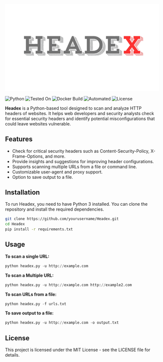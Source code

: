![Headex Logo](./Logo.png)

![Python](https://img.shields.io/badge/Python-3.8%2B-blue)
![Tested On](https://img.shields.io/badge/Tested%20On-Linux%20%7C%20OSX%20%7C%20Windows%20%7C%20)
![Docker Build](https://img.shields.io/badge/docker-build-blue)
![Automated](https://img.shields.io/badge/automated-yes-blue)
![License](https://img.shields.io/badge/License-MIT-blue)



**Headex** is a Python-based tool designed to scan and analyze HTTP headers of websites. It helps web developers and security analysts check for essential security headers and identify potential misconfigurations that could leave websites vulnerable.

## Features
- Check for critical security headers such as Content-Security-Policy, X-Frame-Options, and more.
- Provide insights and suggestions for improving header configurations.
- Supports scanning multiple URLs from a file or command line.
- Customizable user-agent and proxy support.
- Option to save output to a file.

## Installation

To run Headex, you need to have Python 3 installed. You can clone the repository and install the required dependencies.

```bash
git clone https://github.com/yourusername/Headex.git
cd Headex
pip install -r requirements.txt
```
## Usage
**To scan a single URL:**
```python
python headex.py -u http://example.com
```
**To scan a Multiple URL:**
```python
python headex.py -u http://example.com http://example2.com
```
**To scan URLs from a file:**
```python
python headex.py -f urls.txt
```
**To save output to a file:**
```python
python headex.py -u http://example.com -o output.txt
```
## License

This project is licensed under the MIT License - see the LICENSE file for details.
